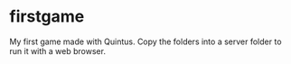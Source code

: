 firstgame
=========

My first game made with Quintus. Copy the folders into a server folder to run it with a web browser.
